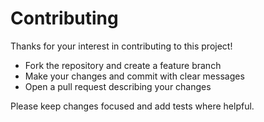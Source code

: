 # Contributing

Thanks for your interest in contributing to this project!

- Fork the repository and create a feature branch
- Make your changes and commit with clear messages
- Open a pull request describing your changes

Please keep changes focused and add tests where helpful.